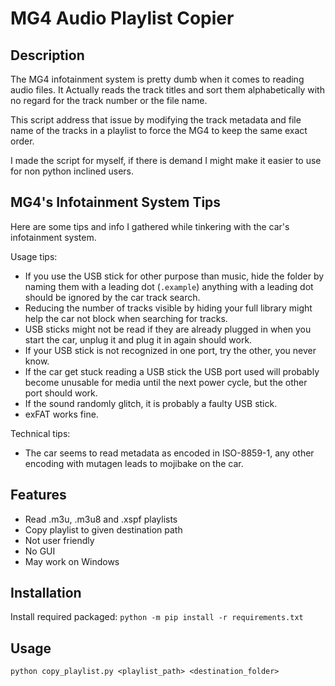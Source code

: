 # MG4 Audio Playlist Copier

## Description

The MG4 infotainment system is pretty dumb when it comes to reading audio files. It Actually reads the track titles and sort them alphabetically with no regard for the track number or the file name.

This script address that issue by modifying the track metadata and file name of the tracks in a playlist to force the MG4 to keep the same exact order.

I made the script for myself, if there is demand I might make it easier to use for non python inclined users. 

## MG4's Infotainment System Tips

Here are some tips and info I gathered while tinkering with the car's infotainment system.

Usage tips:
- If you use the USB stick for other purpose than music, hide the folder by naming them with a leading dot (`.example`) anything with a leading dot should be ignored by the car track search.
- Reducing the number of tracks visible by hiding your full library might help the car not block when searching for tracks.
- USB sticks might not be read if they are already plugged in when you start the car, unplug it and plug it in again should work.
- If your USB stick is not recognized in one port, try the other, you never know.
- If the car get stuck reading a USB stick the USB port used will probably become unusable for media until the next power cycle, but the other port should work.
- If the sound randomly glitch, it is probably a faulty USB stick.
- exFAT works fine.

Technical tips:
- The car seems to read metadata as encoded in ISO-8859-1, any other encoding with mutagen leads to mojibake on the car.

## Features

- Read .m3u, .m3u8 and .xspf playlists
- Copy playlist to given destination path
- Not user friendly
- No GUI
- May work on Windows

## Installation

Install required packaged:
```python -m pip install -r requirements.txt```

## Usage

```python copy_playlist.py <playlist_path> <destination_folder>```